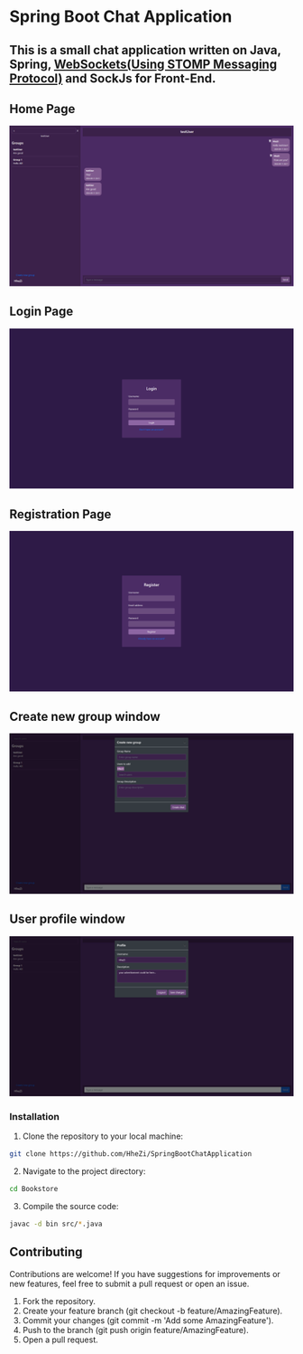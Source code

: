 # Spring Boot Chat Application

## This is a small chat application written on Java, Spring, [WebSockets(Using STOMP Messaging Protocol)](https://docs.spring.io/spring-framework/reference/web/websocket.html) and SockJs for Front-End.

## Home Page 

![Home page screenshot](images/image2.png)

## Login Page 

![login page screenshot](images/image.png)

## Registration Page 

![Registration page screenshot](images/image3.png) 

## Create new group window 

![New group window screenshot](images/image4.png)

## User profile window 

![User profile  window screenshot](images/image5.png)

### Installation

1. Clone the repository to your local machine:

```bash
git clone https://github.com/HheZi/SpringBootChatApplication
```

2. Navigate to the project directory:

```bash
cd Bookstore
```

3. Compile the source code:

```bash
javac -d bin src/*.java
```

## Contributing

Contributions are welcome! If you have suggestions for improvements or new features, feel free to submit a pull request or open an issue.

1. Fork the repository.
2. Create your feature branch (git checkout -b feature/AmazingFeature).
3. Commit your changes (git commit -m 'Add some AmazingFeature').
4. Push to the branch (git push origin feature/AmazingFeature).
5. Open a pull request.